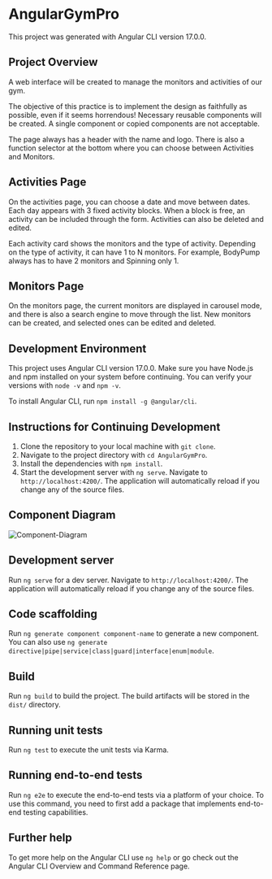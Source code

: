 # AngularGymPro
This project was generated with Angular CLI version 17.0.0.

## Project Overview
A web interface will be created to manage the monitors and activities of our gym.

The objective of this practice is to implement the design as faithfully as possible, even if it seems horrendous! Necessary reusable components will be created. A single component or copied components are not acceptable.

The page always has a header with the name and logo. There is also a function selector at the bottom where you can choose between Activities and Monitors.

## Activities Page
On the activities page, you can choose a date and move between dates. Each day appears with 3 fixed activity blocks. When a block is free, an activity can be included through the form. Activities can also be deleted and edited.

Each activity card shows the monitors and the type of activity. Depending on the type of activity, it can have 1 to N monitors. For example, BodyPump always has to have 2 monitors and Spinning only 1.

## Monitors Page
On the monitors page, the current monitors are displayed in carousel mode, and there is also a search engine to move through the list. New monitors can be created, and selected ones can be edited and deleted.

## Development Environment
This project uses Angular CLI version 17.0.0. Make sure you have Node.js and npm installed on your system before continuing. You can verify your versions with `node -v` and `npm -v`.

To install Angular CLI, run `npm install -g @angular/cli`.

## Instructions for Continuing Development
1. Clone the repository to your local machine with `git clone`.
2. Navigate to the project directory with `cd AngularGymPro`.
3. Install the dependencies with `npm install`.
4. Start the development server with `ng serve`. Navigate to `http://localhost:4200/`. The application will automatically reload if you change any of the source files.


## Component Diagram

![Component-Diagram](https://github.com/MohammedChoudna0/4V-GYM-APP/assets/117014262/5ef2b2da-964a-4f2b-9858-f142b43f8262)

## Development server
Run `ng serve` for a dev server. Navigate to `http://localhost:4200/`. The application will automatically reload if you change any of the source files.

## Code scaffolding
Run `ng generate component component-name` to generate a new component. You can also use `ng generate directive|pipe|service|class|guard|interface|enum|module`.

## Build
Run `ng build` to build the project. The build artifacts will be stored in the `dist/` directory.

## Running unit tests
Run `ng test` to execute the unit tests via Karma.

## Running end-to-end tests
Run `ng e2e` to execute the end-to-end tests via a platform of your choice. To use this command, you need to first add a package that implements end-to-end testing capabilities.

## Further help
To get more help on the Angular CLI use `ng help` or go check out the Angular CLI Overview and Command Reference page.
